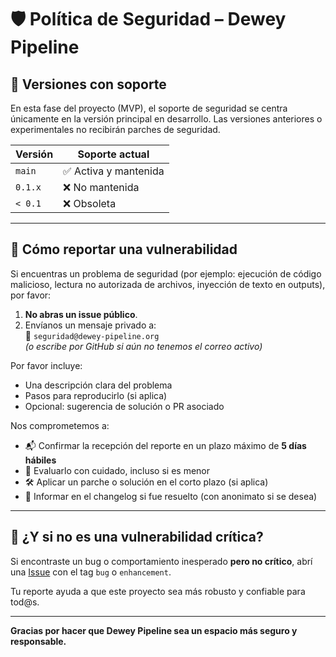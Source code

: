 # 🛡️ Política de Seguridad – Dewey Pipeline

## 🔢 Versiones con soporte

En esta fase del proyecto (MVP), el soporte de seguridad se centra únicamente en la versión principal en desarrollo. Las versiones anteriores o experimentales no recibirán parches de seguridad.

| Versión   | Soporte actual     |
|-----------|--------------------|
| `main`    | ✅ Activa y mantenida |
| `0.1.x`   | ❌ No mantenida     |
| `< 0.1`   | ❌ Obsoleta         |

---

## 📣 Cómo reportar una vulnerabilidad

Si encuentras un problema de seguridad (por ejemplo: ejecución de código malicioso, lectura no autorizada de archivos, inyección de texto en outputs), por favor:

1. **No abras un issue público**.
2. Envíanos un mensaje privado a:  
   📩 `seguridad@dewey-pipeline.org`  
   *(o escribe por GitHub si aún no tenemos el correo activo)*

Por favor incluye:

- Una descripción clara del problema
- Pasos para reproducirlo (si aplica)
- Opcional: sugerencia de solución o PR asociado

Nos comprometemos a:

- 📬 Confirmar la recepción del reporte en un plazo máximo de **5 días hábiles**
- 📌 Evaluarlo con cuidado, incluso si es menor
- 🛠️ Aplicar un parche o solución en el corto plazo (si aplica)
- 📢 Informar en el changelog si fue resuelto (con anonimato si se desea)

---

## 🧠 ¿Y si no es una vulnerabilidad crítica?

Si encontraste un bug o comportamiento inesperado **pero no crítico**, abrí una [Issue](https://github.com/diegoabeltran16/dewey-pipeline/issues) con el tag `bug` o `enhancement`.

Tu reporte ayuda a que este proyecto sea más robusto y confiable para tod@s.

---

**Gracias por hacer que Dewey Pipeline sea un espacio más seguro y responsable.**
